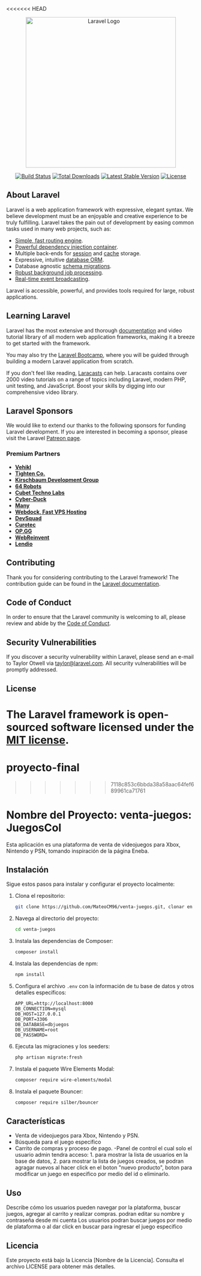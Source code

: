 <<<<<<< HEAD
<p align="center"><a href="https://laravel.com" target="_blank"><img src="https://raw.githubusercontent.com/laravel/art/master/logo-lockup/5%20SVG/2%20CMYK/1%20Full%20Color/laravel-logolockup-cmyk-red.svg" width="400" alt="Laravel Logo"></a></p>

<p align="center">
<a href="https://github.com/laravel/framework/actions"><img src="https://github.com/laravel/framework/workflows/tests/badge.svg" alt="Build Status"></a>
<a href="https://packagist.org/packages/laravel/framework"><img src="https://img.shields.io/packagist/dt/laravel/framework" alt="Total Downloads"></a>
<a href="https://packagist.org/packages/laravel/framework"><img src="https://img.shields.io/packagist/v/laravel/framework" alt="Latest Stable Version"></a>
<a href="https://packagist.org/packages/laravel/framework"><img src="https://img.shields.io/packagist/l/laravel/framework" alt="License"></a>
</p>

## About Laravel

Laravel is a web application framework with expressive, elegant syntax. We believe development must be an enjoyable and creative experience to be truly fulfilling. Laravel takes the pain out of development by easing common tasks used in many web projects, such as:

- [Simple, fast routing engine](https://laravel.com/docs/routing).
- [Powerful dependency injection container](https://laravel.com/docs/container).
- Multiple back-ends for [session](https://laravel.com/docs/session) and [cache](https://laravel.com/docs/cache) storage.
- Expressive, intuitive [database ORM](https://laravel.com/docs/eloquent).
- Database agnostic [schema migrations](https://laravel.com/docs/migrations).
- [Robust background job processing](https://laravel.com/docs/queues).
- [Real-time event broadcasting](https://laravel.com/docs/broadcasting).

Laravel is accessible, powerful, and provides tools required for large, robust applications.

## Learning Laravel

Laravel has the most extensive and thorough [documentation](https://laravel.com/docs) and video tutorial library of all modern web application frameworks, making it a breeze to get started with the framework.

You may also try the [Laravel Bootcamp](https://bootcamp.laravel.com), where you will be guided through building a modern Laravel application from scratch.

If you don't feel like reading, [Laracasts](https://laracasts.com) can help. Laracasts contains over 2000 video tutorials on a range of topics including Laravel, modern PHP, unit testing, and JavaScript. Boost your skills by digging into our comprehensive video library.

## Laravel Sponsors

We would like to extend our thanks to the following sponsors for funding Laravel development. If you are interested in becoming a sponsor, please visit the Laravel [Patreon page](https://patreon.com/taylorotwell).

### Premium Partners

- **[Vehikl](https://vehikl.com/)**
- **[Tighten Co.](https://tighten.co)**
- **[Kirschbaum Development Group](https://kirschbaumdevelopment.com)**
- **[64 Robots](https://64robots.com)**
- **[Cubet Techno Labs](https://cubettech.com)**
- **[Cyber-Duck](https://cyber-duck.co.uk)**
- **[Many](https://www.many.co.uk)**
- **[Webdock, Fast VPS Hosting](https://www.webdock.io/en)**
- **[DevSquad](https://devsquad.com)**
- **[Curotec](https://www.curotec.com/services/technologies/laravel/)**
- **[OP.GG](https://op.gg)**
- **[WebReinvent](https://webreinvent.com/?utm_source=laravel&utm_medium=github&utm_campaign=patreon-sponsors)**
- **[Lendio](https://lendio.com)**

## Contributing

Thank you for considering contributing to the Laravel framework! The contribution guide can be found in the [Laravel documentation](https://laravel.com/docs/contributions).

## Code of Conduct

In order to ensure that the Laravel community is welcoming to all, please review and abide by the [Code of Conduct](https://laravel.com/docs/contributions#code-of-conduct).

## Security Vulnerabilities

If you discover a security vulnerability within Laravel, please send an e-mail to Taylor Otwell via [taylor@laravel.com](mailto:taylor@laravel.com). All security vulnerabilities will be promptly addressed.

## License

The Laravel framework is open-sourced software licensed under the [MIT license](https://opensource.org/licenses/MIT).
=======
# proyecto-final
>>>>>>> 7118c853c6bbda38a58aac64fef689961ca71761

# Nombre del Proyecto: venta-juegos: JuegosCol

Esta aplicación es una plataforma de venta de videojuegos para Xbox, Nintendo y PSN, tomando inspiración de la página Eneba. 

## Instalación

Sigue estos pasos para instalar y configurar el proyecto localmente:
1. Clona el repositorio:
    ```bash
    git clone https://github.com/MateoCM96/venta-juegos.git, clonar en la carpeta www de wamp64
    ```
2. Navega al directorio del proyecto:

    ```bash
    cd venta-juegos
    ```
3. Instala las dependencias de Composer:

    ```bash
    composer install
    ```

4. Instala las dependencias de npm:

    ```bash
    npm install
    ```

5. Configura el archivo `.env` con la información de tu base de datos y otros detalles específicos:

    ```dotenv
    APP_URL=http://localhost:8000
    DB_CONNECTION=mysql
    DB_HOST=127.0.0.1
    DB_PORT=3306
    DB_DATABASE=dbjuegos
    DB_USERNAME=root
    DB_PASSWORD=
    ```

6. Ejecuta las migraciones y los seeders:

    ```bash
    php artisan migrate:fresh

    ```

7. Instala el paquete Wire Elements Modal:

    ```bash
    composer require wire-elements/modal
    ```

8. Instala el paquete Bouncer:

    ```bash
    composer require silber/bouncer
    ```

## Características

- Venta de videojuegos para Xbox, Nintendo y PSN.
- Búsqueda para el juego especifico
- Carrito de compras y proceso de pago.
-Panel de control el cual solo el usuario admin tendra acceso: 1. para mostrar la lista de usuarios en la base de datos, 2. para mostrar la lista de juegos creados, se podran agragar nuevos al hacer click en el boton "nuevo producto", boton para modificar un juego en especifico por medio del id o eliminarlo.

## Uso

Describe cómo los usuarios pueden navegar por la plataforma, buscar juegos, agregar al carrito y realizar compras.
podran editar su nombre y contraseña desde mi cuenta
Los usuarios podran buscar juegos por medio de plataforma o al dar click en buscar para ingresar el juego especifico

## Licencia

Este proyecto está bajo la Licencia [Nombre de la Licencia]. Consulta el archivo LICENSE para obtener más detalles.

